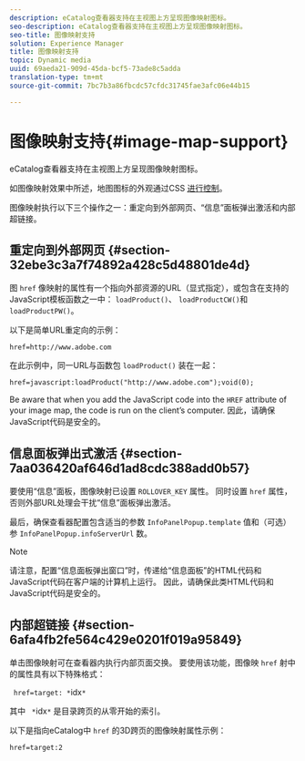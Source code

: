 ```yaml
---
description: eCatalog查看器支持在主视图上方呈现图像映射图标。
seo-description: eCatalog查看器支持在主视图上方呈现图像映射图标。
seo-title: 图像映射支持
solution: Experience Manager
title: 图像映射支持
topic: Dynamic media
uuid: 69aeda21-909d-45da-bcf5-73ade8c5adda
translation-type: tm+mt
source-git-commit: 7bc7b3a86fbcdc57cfdc31745fae3afc06e44b15

---
```



# 图像映射支持{#image-map-support}

eCatalog查看器支持在主视图上方呈现图像映射图标。

如图像映射效果中所述，地图图标的外观通过CSS [进行控制](../../c-html5-s7-aem-asset-viewers/c-html5-20-ecatalog-viewer-about/c-html5-20-ecatalog-viewer-customizingviewer/r-html5-ecatalog-viewer-20-customize-imagemapeffect.md#reference-261df27d1ed145c882b26b88e33a0289)。

图像映射执行以下三个操作之一：重定向到外部网页、“信息”面板弹出激活和内部超链接。

## 重定向到外部网页 {#section-32ebe3c3a7f74892a428c5d48801de4d}

图 `href` 像映射的属性有一个指向外部资源的URL（显式指定），或包含在支持的JavaScript模板函数之一中： `loadProduct()`、 `loadProductCW()`和 `loadProductPW()`。

以下是简单URL重定向的示例：

`href=http://www.adobe.com`

在此示例中，同一URL与函数包 `loadProduct()` 装在一起：

`href=javascript:loadProduct("http://www.adobe.com");void(0);`

Be aware that when you add the JavaScript code into the `HREF` attribute of your image map, the code is run on the client’s computer. 因此，请确保JavaScript代码是安全的。

## 信息面板弹出式激活 {#section-7aa036420af646d1ad8cdc388add0b57}

要使用“信息”面板，图像映射已设置 `ROLLOVER_KEY` 属性。 同时设置 `href` 属性，否则外部URL处理会干扰“信息”面板弹出激活。

最后，确保查看器配置包含适当的参数 `InfoPanelPopup.template` 值和（可选）参 `InfoPanelPopup.infoServerUrl` 数。

>[!NOTE]
>
>请注意，配置“信息面板弹出窗口”时，传递给“信息面板”的HTML代码和JavaScript代码在客户端的计算机上运行。 因此，请确保此类HTML代码和JavaScript代码是安全的。

## 内部超链接 {#section-6afa4fb2fe564c429e0201f019a95849}

单击图像映射可在查看器内执行内部页面交换。 要使用该功能，图像映 `href` 射中的属性具有以下特殊格式：

` href=target: *`idx`*`

其中 ` *`idx`*` 是目录跨页的从零开始的索引。

以下是指向eCatalog中 `href` 的3D跨页的图像映射属性示例：

`href=target:2`
